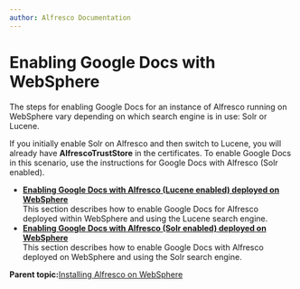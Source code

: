 ```yaml
---
author: Alfresco Documentation
---
```


# Enabling Google Docs with WebSphere

The steps for enabling Google Docs for an instance of Alfresco running on WebSphere vary depending on which search engine is in use: Solr or Lucene.

If you initially enable Solr on Alfresco and then switch to Lucene, you will already have **AlfrescoTrustStore** in the certificates. To enable Google Docs in this scenario, use the instructions for Google Docs with Alfresco \(Solr enabled\).

-   **[Enabling Google Docs with Alfresco \(Lucene enabled\) deployed on WebSphere](../tasks/googledocs-Websphere-integration.md)**  
This section describes how to enable Google Docs for Alfresco deployed within WebSphere and using the Lucene search engine.
-   **[Enabling Google Docs with Alfresco \(Solr enabled\) deployed on WebSphere](../tasks/google-Websphere-Solr-publishing.md)**  
 This section describes how to enable Google Docs with Alfresco deployed on WebSphere and using the Solr search engine.

**Parent topic:**[Installing Alfresco on WebSphere](../tasks/alf-websphere-install.md)


